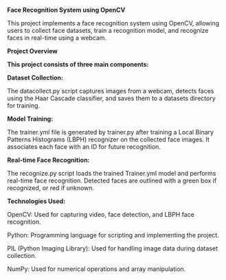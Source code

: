 **Face Recognition System using OpenCV**

This project implements a face recognition system using OpenCV, allowing users to collect face datasets, train a recognition model, and recognize faces in real-time using a webcam.

**Project Overview**

**This project consists of three main components:**

**Dataset Collection:**

The datacollect.py script captures images from a webcam, detects faces using the Haar Cascade classifier, and saves them to a datasets directory for training.

**Model Training:**

The trainer.yml file is generated by trainer.py after training a Local Binary Patterns Histograms (LBPH) recognizer on the collected face images. It associates each face with an ID for future recognition.

**Real-time Face Recognition:**

The recognize.py script loads the trained Trainer.yml model and performs real-time face recognition. Detected faces are outlined with a green box if recognized, or red if unknown.

**Technologies Used:**

OpenCV: Used for capturing video, face detection, and LBPH face recognition.

Python: Programming language for scripting and implementing the project.

PIL (Python Imaging Library): Used for handling image data during dataset collection.

NumPy: Used for numerical operations and array manipulation.
